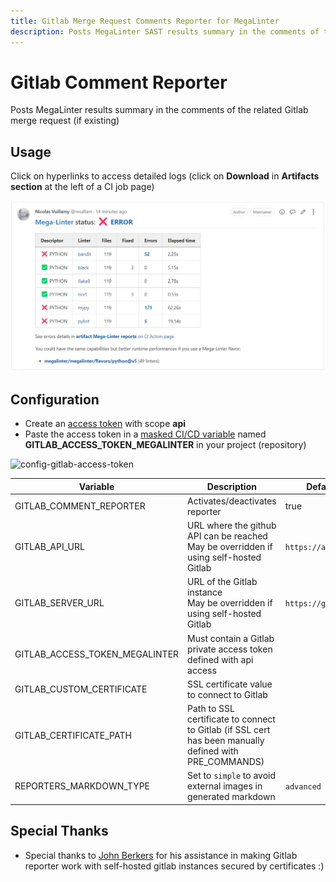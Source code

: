 ```yaml
---
title: Gitlab Merge Request Comments Reporter for MegaLinter
description: Posts MegaLinter SAST results summary in the comments of the related Gitlab Merge Request (if existing)
---
```

<!-- markdownlint-disable MD013 MD033 MD041 -->
# Gitlab Comment Reporter

Posts MegaLinter results summary in the comments of the related Gitlab merge request (if existing)

## Usage

Click on hyperlinks to access detailed logs (click on **Download** in **Artifacts section** at the left of a CI job page)

![Screenshot](../assets/images/GitlabCommentReporter.jpg)

## Configuration

- Create an [access token](https://docs.gitlab.com/ee/user/profile/personal_access_tokens.html#create-a-personal-access-token) with scope **api**
- Paste the access token in a [masked CI/CD variable](https://docs.gitlab.com/ee/ci/variables/#add-a-cicd-variable-to-a-project) named **GITLAB_ACCESS_TOKEN_MEGALINTER** in your project (repository)

![config-gitlab-access-token](https://user-images.githubusercontent.com/17500430/151674446-1bcb1420-d9aa-4ae1-aaae-dcf51afb36ab.gif)

| Variable                       | Description                                                                                            | Default value            |
|--------------------------------|--------------------------------------------------------------------------------------------------------|--------------------------|
| GITLAB_COMMENT_REPORTER        | Activates/deactivates reporter                                                                         | true                     |
| GITLAB_API_URL                 | URL where the github API can be reached<br/>May be overridden if using self-hosted Gitlab              | `https://api.gitlab.com` |
| GITLAB_SERVER_URL              | URL of the Gitlab instance<br/>May be overridden if using self-hosted Gitlab                           | `https://gitlab.com`     |
| GITLAB_ACCESS_TOKEN_MEGALINTER | Must contain a Gitlab private access token defined with api access                                     | <!-- -->                 |
| GITLAB_CUSTOM_CERTIFICATE      | SSL certificate value to connect to Gitlab                                                             | <!-- -->                 |
| GITLAB_CERTIFICATE_PATH        | Path to SSL certificate to connect to Gitlab (if SSL cert has been manually defined with PRE_COMMANDS) | <!-- -->                 |
| REPORTERS_MARKDOWN_TYPE        | Set to `simple` to avoid external images in generated markdown                                         | `advanced`               |

## Special Thanks

- Special thanks to [John Berkers](https://github.com/jberkers42) for his assistance in making Gitlab reporter work with self-hosted gitlab instances secured by certificates :)